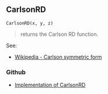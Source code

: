 ## CarlsonRD

```
CarlsonRD(x, y, z)
```

> returns the Carlson RD function.

See:  
* [Wikipedia - Carlson symmetric form](https://en.wikipedia.org/wiki/Carlson_symmetric_form)  
 

### Github

* [Implementation of CarlsonRD](https://github.com/axkr/symja_android_library/blob/master/symja_android_library/matheclipse-core/src/main/java/org/matheclipse/core/builtin/EllipticIntegrals.java#L158) 
